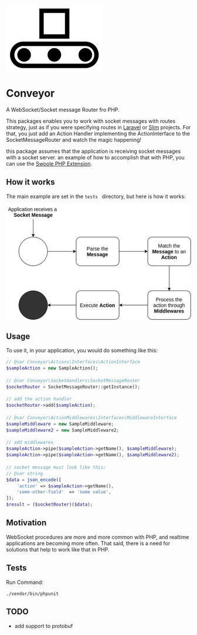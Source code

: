 ![Conveyor](./imgs/logo.png)

# Conveyor



A WebSocket/Socket message Router fro PHP.

This packages enables you to work with socket messages with routes strategy, just as if you were specifying routes in [Laravel](https://laravel.com/) or [Slim](https://www.slimframework.com/) projects. For that, you just add an Action Handler implementing the ActionInterface to the SocketMessageRouter and watch the magic happening!

this package assumes that the application is receiving socket messages with a socket server. an example of how to accomplish that with PHP, you can use the [Swoole PHP Extension](https://www.swoole.co.uk/).



## How it works



The main example are set in the `tests ` directory, but here is how it works:



![Conveyor Process](./imgs/conveyor-process.png)



## Usage



To use it, in your application, you would do something like this:

```php
// @var Conveyor\Actions\Interfaces\ActionInterface
$sampleAction = new SampleAction();

// @var Conveyor\SocketHandlers\SocketMessageRouter
$socketRouter = SocketMessageRouter::getInstance();

// add the action handler
$socketRouter->add($sampleAction);

// @var Conveyor\ActionMiddlewares\Interfaces\MiddlewareInterface
$sampleMiddleware = new SampleMiddleware;
$sampleMiddleware2 = new SampleMiddleware2;

// add middlewares
$sampleAction->pipe($sampleAction->getName(), $sampleMiddleware);
$sampleAction->pipe($sampleAction->getName(), $sampleMiddleware2);

// socket message must look like this:
// @var string
$data = json_encode([
    'action' => $sampleAction->getName(),
    'some-other-field'  => 'some value',
]);
$result = ($socketRouter)($data);
```



## Motivation



WebSocket procedures are more and more common with PHP, and realtime applications are becoming more often. That said, there is a need for solutions that help to work like that in PHP.



## Tests

Run Command:

```shell
./vendor/bin/phpunit
```



## TODO

- add support to protobuf